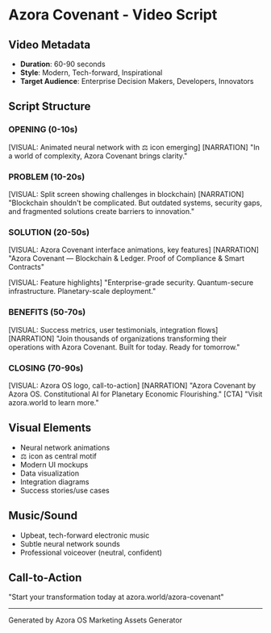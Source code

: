 # Azora Covenant - Video Script

## Video Metadata
- **Duration**: 60-90 seconds
- **Style**: Modern, Tech-forward, Inspirational
- **Target Audience**: Enterprise Decision Makers, Developers, Innovators

## Script Structure

### OPENING (0-10s)
[VISUAL: Animated neural network with ⚖️ icon emerging]
[NARRATION]
"In a world of complexity, Azora Covenant brings clarity."

### PROBLEM (10-20s)
[VISUAL: Split screen showing challenges in blockchain)
[NARRATION]
"Blockchain shouldn't be complicated. But outdated systems, security gaps, and fragmented solutions create barriers to innovation."

### SOLUTION (20-50s)
[VISUAL: Azora Covenant interface animations, key features]
[NARRATION]
"Azora Covenant — Blockchain & Ledger. Proof of Compliance & Smart Contracts"

[VISUAL: Feature highlights]
"Enterprise-grade security. Quantum-secure infrastructure. Planetary-scale deployment."

### BENEFITS (50-70s)
[VISUAL: Success metrics, user testimonials, integration flows]
[NARRATION]
"Join thousands of organizations transforming their operations with Azora Covenant. Built for today. Ready for tomorrow."

### CLOSING (70-90s)
[VISUAL: Azora OS logo, call-to-action]
[NARRATION]
"Azora Covenant by Azora OS. Constitutional AI for Planetary Economic Flourishing."
[CTA]
"Visit azora.world to learn more."

## Visual Elements
- Neural network animations
- ⚖️ icon as central motif
- Modern UI mockups
- Data visualization
- Integration diagrams
- Success stories/use cases

## Music/Sound
- Upbeat, tech-forward electronic music
- Subtle neural network sounds
- Professional voiceover (neutral, confident)

## Call-to-Action
"Start your transformation today at azora.world/azora-covenant"

---
Generated by Azora OS Marketing Assets Generator